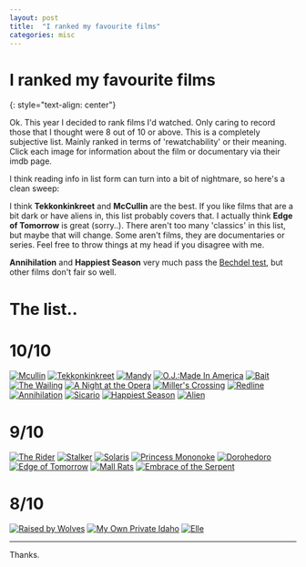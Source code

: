 ```yaml
---
layout: post
title:  "I ranked my favourite films"
categories: misc
---
```


# I ranked my favourite films
{: style="text-align: center"}

Ok. This year I decided to rank films I'd watched. Only caring to record those that I thought were 8 out of 10 or above. This is a completely subjective list. Mainly ranked in terms of 'rewatchability' or their meaning. Click each image for information about the film or documentary via their imdb page.

I think reading info in list form can turn into a bit of nightmare, so here's a clean sweep:

I think **Tekkonkinkreet** and **McCullin** are the best. If you like films that are a bit dark or have aliens in, this list probably covers that. I actually think **Edge of Tomorrow** is great (sorry..). There aren't too many 'classics' in this list, but maybe that will change. Some aren't films, they are documentaries or series. Feel free to throw things at my head if you disagree with me.

**Annihilation** and **Happiest Season** very much pass the [Bechdel test](https://en.wikipedia.org/wiki/Bechdel_test), but other films don't fair so well.

# The list..

# 10/10 

[![Mcullin](https://m.media-amazon.com/images/M/MV5BMjMzMTUwNjc5OF5BMl5BanBnXkFtZTgwMDQ1NDAxMzE@._V1_UY268_CR9,0,182,268_AL_.jpg)](https://www.imdb.com/title/tt2354205/) [![Tekkonkinkreet](https://m.media-amazon.com/images/M/MV5BMmJhZTM5NTAtOWMyOS00MDczLThkMjMtMGU0ZjdiODhlMGFlXkEyXkFqcGdeQXVyMzQ4NDEyNzM@._V1_UY268_CR4,0,182,268_AL_.jpg)](https://www.imdb.com/title/tt0831888/) [![Mandy](https://m.media-amazon.com/images/M/MV5BMjk1MjhmZWQtNzU3OC00NDE4LThlODQtNTdhZGM4M2E3MWZkXkEyXkFqcGdeQXVyMTMxODk2OTU@._V1_UY268_CR2,0,182,268_AL_.jpg)](https://www.imdb.com/title/tt6998518/) [![O.J.:Made In America](https://m.media-amazon.com/images/M/MV5BNGNmYmY3OTktMWM1Ni00NTU1LTk0ZjctMDcwYjViMjY0MTIwL2ltYWdlL2ltYWdlXkEyXkFqcGdeQXVyMTMxODk2OTU@._V1_UX182_CR0,0,182,268_AL_.jpg)](https://www.imdb.com/title/tt5275892/) [![Bait](https://m.media-amazon.com/images/M/MV5BMmIzNWJiYjEtNWQwYi00ZDNlLWE4ZjEtMTZmZWYyODNiZTRhXkEyXkFqcGdeQXVyOTE0MzQ5NQ@@._V1_UX182_CR0,0,182,268_AL_.jpg)](https://www.imdb.com/title/tt9652782/) [![The Wailing](https://m.media-amazon.com/images/M/MV5BODkwMTgxNjA2NF5BMl5BanBnXkFtZTgwMDc0OTcwOTE@._V1_UX182_CR0,0,182,268_AL_.jpg)](https://www.imdb.com/title/tt5215952/)
[![A Night at the Opera](https://m.media-amazon.com/images/M/MV5BYTJmNmQxNGItNDNlMC00MDU3LWFhNzMtZDQ2NDY0ZTVkNjE3XkEyXkFqcGdeQXVyMDI2NDg0NQ@@._V1_UX182_CR0,0,182,268_AL_.jpg)](https://www.imdb.com/title/tt0026778/)
[![Miller's Crossing](https://m.media-amazon.com/images/M/MV5BMTY2Njk3MTAzM15BMl5BanBnXkFtZTgwMTY5Mzk4NjE@._V1_UX182_CR0,0,182,268_AL_.jpg)](https://www.imdb.com/title/tt0100150/)
[![Redline](https://m.media-amazon.com/images/M/MV5BNGYxYzI5ODQtY2JmYy00ZjFjLTg5MjgtMjI3Njg5ODEwNmM1XkEyXkFqcGdeQXVyNTAyODkwOQ@@._V1_UY268_CR4,0,182,268_AL_.jpg)](https://www.imdb.com/title/tt1483797/)
[![Annihilation](https://m.media-amazon.com/images/M/MV5BMTk2Mjc2NzYxNl5BMl5BanBnXkFtZTgwMTA2OTA1NDM@._V1_UX182_CR0,0,182,268_AL_.jpg)](https://www.imdb.com/title/tt2798920/)
[![Sicario](https://m.media-amazon.com/images/M/MV5BMjA5NjM3NTk1M15BMl5BanBnXkFtZTgwMzg1MzU2NjE@._V1_UX182_CR0,0,182,268_AL_.jpg)](https://www.imdb.com/title/tt3397884/)
[![Happiest Season](https://m.media-amazon.com/images/M/MV5BZDgyZDNiZGEtYmQ4NC00NzU5LTllODQtNjIwMGY2NDYyNGQwXkEyXkFqcGdeQXVyMTkxNjUyNQ@@._V1_UX182_CR0,0,182,268_AL_.jpg)](https://www.imdb.com/title/tt8522006/)
[![Alien](https://m.media-amazon.com/images/M/MV5BMmQ2MmU3NzktZjAxOC00ZDZhLTk4YzEtMDMyMzcxY2IwMDAyXkEyXkFqcGdeQXVyNzkwMjQ5NzM@._V1_UX182_CR0,0,182,268_AL_.jpg)](https://www.imdb.com/title/tt0078748/)

# 9/10

[![The Rider](https://m.media-amazon.com/images/M/MV5BMjQ3ODM5MjY2N15BMl5BanBnXkFtZTgwOTU5MjM4NDM@._V1_UX182_CR0,0,182,268_AL_.jpg)](https://www.imdb.com/title/tt6217608/)
[![Stalker](https://m.media-amazon.com/images/M/MV5BMDgwODNmMGItMDcwYi00OWZjLTgyZjAtMGYwMmI4N2Q0NmJmXkEyXkFqcGdeQXVyNzY1MTU0Njk@._V1_UY268_CR4,0,182,268_AL_.jpg)](https://www.imdb.com/title/tt0079944/)
[![Solaris](https://m.media-amazon.com/images/M/MV5BZmY4Yjc0OWQtZDRhMy00ODc2LWI2NGYtMWFlODYyN2VlNDQyXkEyXkFqcGdeQXVyNjU0OTQ0OTY@._V1_UY268_CR4,0,182,268_AL_.jpg)](https://www.imdb.com/title/tt0069293/)
[![Princess Mononoke](https://m.media-amazon.com/images/M/MV5BNGIzY2IzODQtNThmMi00ZDE4LWI5YzAtNzNlZTM1ZjYyYjUyXkEyXkFqcGdeQXVyODEzNjM5OTQ@._V1_UX182_CR0,0,182,268_AL_.jpg)](https://www.imdb.com/title/tt0119698/)
[![Dorohedoro](https://m.media-amazon.com/images/M/MV5BYzgxOTkxYWYtODEzMS00ODhiLWIxMTYtMDQwNmIyNmIwNTJiXkEyXkFqcGdeQXVyMTAwMzM3NDI3._V1_UY268_CR5,0,182,268_AL_.jpg)](https://www.imdb.com/title/tt11147852/)
[![Edge of Tomorrow](https://m.media-amazon.com/images/M/MV5BMTc5OTk4MTM3M15BMl5BanBnXkFtZTgwODcxNjg3MDE@._V1_UX182_CR0,0,182,268_AL_.jpg)](https://www.imdb.com/title/tt1631867/)
[![Mall Rats](https://m.media-amazon.com/images/M/MV5BZGNhYzE4YzktNDIwNC00YmRiLTgyOTgtMzk1ZjNhNmI4ODI1XkEyXkFqcGdeQXVyMTk3NDAwMzI@._V1_UX182_CR0,0,182,268_AL_.jpg)](https://www.imdb.com/title/tt0113749/)
[![Embrace of the Serpent](https://m.media-amazon.com/images/M/MV5BMjIwNjA0NzM3Ml5BMl5BanBnXkFtZTgwNjU4NTQ0NzE@._V1_UX182_CR0,0,182,268_AL_.jpg)](https://www.imdb.com/title/tt4285496/)


# 8/10 

[![Raised by Wolves](https://m.media-amazon.com/images/M/MV5BYWUzMGZjNjgtMzkwYS00MTdhLTlhYzItYTEzMjRjMjkzZmM3XkEyXkFqcGdeQXVyMTE5MzYzMDE5._V1_UX182_CR0,0,182,268_AL_.jpg)](https://www.imdb.com/title/tt9170108/)
[![My Own Private Idaho](https://m.media-amazon.com/images/M/MV5BZDgxMGU3YTEtODEzOC00MGVlLTk4OWUtYmY0ODU0OTI1NmMxL2ltYWdlL2ltYWdlXkEyXkFqcGdeQXVyMTQxNzMzNDI@._V1_UX182_CR0,0,182,268_AL_.jpg)](https://www.imdb.com/title/tt0102494/)
[![Elle](https://m.media-amazon.com/images/M/MV5BMTU4MTUyMzI5Nl5BMl5BanBnXkFtZTgwMDQwODY2NzE@._V1_UY268_CR7,0,182,268_AL_.jpg)](https://www.imdb.com/title/tt3716530/)

---

Thanks.
